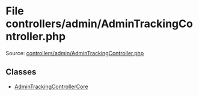 File controllers/admin/AdminTrackingController.php
=========
Source: [controllers/admin/AdminTrackingController.php](https://github.com/PrestaShop/PrestaShop/blob/1.6.1.1/controllers/admin/AdminTrackingController.php)


Classes
-------

* [AdminTrackingControllerCore](class.AdminTrackingControllerCore.md)

